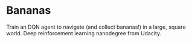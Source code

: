# Bananas
Train an DQN agent to navigate (and collect bananas!) in a large, square world. Deep reinforcement learning nanodegree from Udacity.
